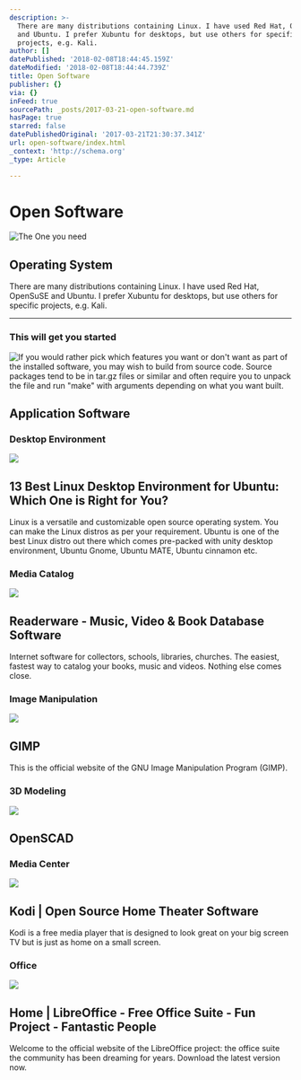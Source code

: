 ```yaml
---
description: >-
  There are many distributions containing Linux. I have used Red Hat, OpenSuSE
  and Ubuntu. I prefer Xubuntu for desktops, but use others for specific
  projects, e.g. Kali.
author: []
datePublished: '2018-02-08T18:44:45.159Z'
dateModified: '2018-02-08T18:44:44.739Z'
title: Open Software
publisher: {}
via: {}
inFeed: true
sourcePath: _posts/2017-03-21-open-software.md
hasPage: true
starred: false
datePublishedOriginal: '2017-03-21T21:30:37.341Z'
url: open-software/index.html
_context: 'http://schema.org'
_type: Article

---
```

# Open Software
![The One you need](https://the-grid-user-content.s3-us-west-2.amazonaws.com/1b5decf7-7bc6-48eb-b157-acc7daa6ef26.png)

## Operating System

There are many distributions containing Linux. I have used Red Hat, OpenSuSE and Ubuntu. I prefer Xubuntu for desktops, but use others for specific projects, e.g. Kali.

---

### **This will get you started**
![If you would rather pick which features you want or don't want as part of the installed software, you may wish to build from source code. Source packages tend to be in tar.gz files or similar and often require you to unpack the file and run "make" with arguments depending on what you want built.](https://imgflo.herokuapp.com/graph/2b2431f8e7ba7b0/ab923f2e7d28db425ee14062bea19eca/noop.jpg?input=https%3A%2F%2Fscontent-iad3-1.xx.fbcdn.net%2Fv%2Ft1.0-0%2Fp118x118%2F13332783_1401609569864470_1381823970534320036_n.jpg%3Foh%3D77f9392862c9f5432e5b4393d3b44d1a%26oe%3D5ADAC712)

## Application Software

### **Desktop Environment**

<article style=""><img src="https://s3-us-west-2.amazonaws.com/the-grid-img/p/c439192301e5a63c86d732d50af751501d270096.jpg" /><h1>13 Best Linux Desktop Environment for Ubuntu: Which One is Right for You?</h1><p>Linux is a versatile and customizable open source operating system. You can make the Linux distros as per your requirement. Ubuntu is one of the best Linux distro out there which comes pre-packed with unity desktop environment, Ubuntu Gnome, Ubuntu MATE, Ubuntu cinnamon etc.</p></article>

### **Media Catalog**

<article style=""><img src="https://s3-us-west-2.amazonaws.com/the-grid-img/p/ae0b864456ca32037ab3d53912426161e9fd598f.png" /><h1>Readerware - Music, Video &amp; Book Database Software</h1><p>Internet software for collectors, schools, libraries, churches. The easiest, fastest way to catalog your books, music and videos. Nothing else comes close.</p></article>

### **Image Manipulation**

<article style=""><img src="https://s3-us-west-2.amazonaws.com/the-grid-img/p/e342f7202768b0b495c10f46fe9ff08e02533d80.png" /><h1>GIMP</h1><p>This is the official website of the GNU Image Manipulation Program (GIMP).</p></article>

### **3D Modeling**

<article style=""><img src="https://s3-us-west-2.amazonaws.com/the-grid-img/p/f1d8188aa3c5d5acee9f657d62e49798e6f8c7fe.png" /><h1>OpenSCAD</h1></article>

### **Media Center**

<article style=""><img src="https://s3-us-west-2.amazonaws.com/the-grid-img/p/dba912646c91f11bb6f8dfeb986432143174da88.jpg" /><h1>Kodi | Open Source Home Theater Software</h1><p>Kodi is a free media player that is designed to look great on your big screen TV but is just as home on a small screen.</p></article>

### **Office**

<article style=""><img src="https://s3-us-west-2.amazonaws.com/the-grid-img/p/b698bcfa6b1e3b58fbb13ed3b30b4a42f900430d.png" /><h1>Home | LibreOffice - Free Office Suite - Fun Project - Fantastic People</h1><p>Welcome to the official website of the LibreOffice project: the office suite the community has been dreaming for years. Download the latest version now.</p></article>
